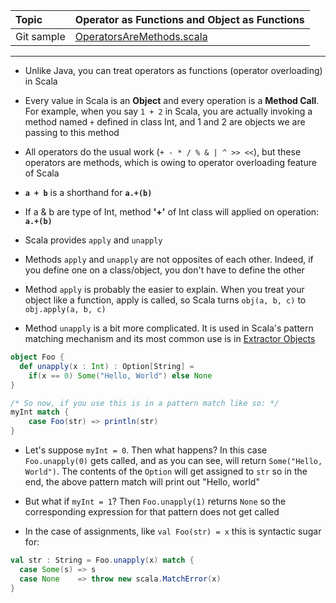 | Topic | Operator as Functions and Object as Functions |
| :--- | :--- |
| Git sample | [OperatorsAreMethods.scala](https://github.com/inbravo/scala-src/blob/master/src/main/scala/com/inbravo/lang/OperatorsAreMethods.scala) |

---

*	Unlike Java, you can treat operators as functions (operator overloading) in Scala

*	Every value in Scala is an **Object** and every operation is a **Method Call**. For example, when you say `1 + 2` in Scala, you are actually invoking a method named `+` defined in class Int, and 1 and 2 are objects we are passing to this method

*	All operators do the usual work \(`+ - * / % & | ^ >> <<`\), but these operators are methods, which is owing to operator overloading feature of Scala

*	**`a + b`**  is a shorthand for **`a.+(b)`**

*	If a & b are type of Int, method **'+'** of Int class will applied on operation: **`a.+(b)`**

*	Scala provides `apply` and `unapply`

*	Methods `apply` and `unapply` are not opposites of each other. Indeed, if you define one on a class/object, you don't have to define the other

*	Method `apply` is probably the easier to explain. When you treat your object like a function, apply is called, so Scala turns `obj(a, b, c)` to `obj.apply(a, b, c)`

*	Method `unapply` is a bit more complicated. It is used in Scala's pattern matching mechanism and its most common use is in [Extractor Objects](http://www.scala-lang.org/old/node/112)

```scala
object Foo {
  def unapply(x : Int) : Option[String] = 
    if(x == 0) Some("Hello, World") else None
}

/* So now, if you use this is in a pattern match like so: */
myInt match {
    case Foo(str) => println(str)
}
```

*	Let's suppose `myInt = 0`. Then what happens? In this case `Foo.unapply(0)` gets called, and as you can see, will return `Some("Hello, World")`. The contents of the `Option` will get assigned to `str` so in the end, the above pattern match will print out "Hello, world"

*	But what if `myInt = 1`? Then `Foo.unapply(1)` returns `None` so the corresponding expression for that pattern does not get called

*	In the case of assignments, like `val Foo(str) = x` this is syntactic sugar for:

```scala
val str : String = Foo.unapply(x) match {
  case Some(s) => s
  case None    => throw new scala.MatchError(x)
}
```
